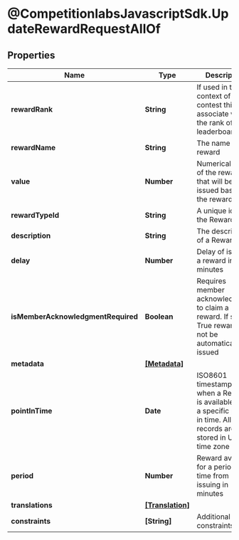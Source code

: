 # @CompetitionlabsJavascriptSdk.UpdateRewardRequestAllOf

## Properties

Name | Type | Description | Notes
------------ | ------------- | ------------- | -------------
**rewardRank** | **String** | If used in the context of contest this will associate with the rank of the leaderboard | [optional] 
**rewardName** | **String** | The name of a reward | [optional] 
**value** | **Number** | Numerical value of the reward that will be issued based on the reward type | [optional] 
**rewardTypeId** | **String** | A unique id of the Reward Type | [optional] 
**description** | **String** | The description of a Reward | [optional] 
**delay** | **Number** | Delay of issuing a reward in minutes | [optional] [default to 0]
**isMemberAcknowledgmentRequired** | **Boolean** | Requires member acknowledgment to claim a reward. If set to True reward will not be automatically issued | [optional] [default to false]
**metadata** | [**[Metadata]**](docs/Metadata.md) |  | [optional] 
**pointInTime** | **Date** | ISO8601 timestamp for when a Reward is available until a specific point in time. All records are stored in UTC time zone | [optional] 
**period** | **Number** | Reward available for a period of time from issuing in minutes | [optional] [default to 0]
**translations** | [**[Translation]**](docs/Translation.md) |  | [optional] 
**constraints** | **[String]** | Additional constraints | [optional] 


